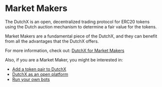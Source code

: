 # Market Makers
The DutchX is an open, decentralized trading protocol for ERC20 tokens using
the Dutch auction mechanism to determine a fair value for the tokens.

Market Makers are a fundamental piece of the DutchX, and they can benefit from
all the advantages that the DutchX offers.

For more information, check out:
<a href="_static/docs/DutchX_Market_Makers.pdf" download>DutchX for Market Makers</a>

Also, if you are a Market Maker, you might be interested in:
  * [Add a token pair to DutchX](./add-token-pair.html)
  * [DutchX as an open platform](./dutchx-as-an-open-platform.html)
  * [Run your own bots](./run-your-own-bots.html)
